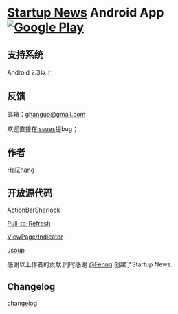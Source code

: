 # [Startup News](http://news.dbanotes.net) Android App  [![Google Play](http://developer.android.com/images/brand/en_generic_rgb_wo_45.png)](https://play.google.com/store/apps/details?id=com.halzhang.android.apps.startupnews) 
支持系统
---
Android 2.3以上

反馈
---
邮箱：[ghanguo@gmail.com](mailto:ghanguo@gmail.com)

欢迎直接在[issues](https://github.com/halzhang/StartupNews/issues)提bug；

作者
---
[HalZhang](http://weibo.com/halzhang)

开放源代码
---
[ActionBarSherlock](http://actionbarsherlock.com/)

[Pull-to-Refresh](https://github.com/chrisbanes/Android-PullToRefresh)

[ViewPagerIndicator](http://viewpagerindicator.com/)

[Jsoup](http://www.jsoup.org)

感谢以上作者的贡献.同时感谢  [@Fenng](http://www.weibo.com/fenng) 创建了Startup News.

Changelog
---
[changelog](https://github.com/halzhang/StartupNews/wiki/Changelog)

